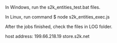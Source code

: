 In Windows, run the s2k_entities_test.bat files.

In Linux, run command
    $ node s2k_entities_exec.js

After the jobs finished, check the files in LOG folder.

host address:
199.66.218.19 store.s2k.net

